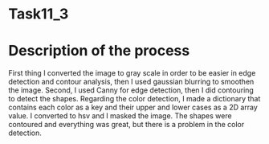 # Task11_3
# Description of the process
First thing I converted the image to gray scale in order to be easier in edge detection and contour analysis, then I used gaussian blurring to smoothen the image.
Second, I used Canny for edge detection, then I did contouring to detect the shapes.
Regarding the color detection, I made a dictionary that contains each color as a key and their upper and lower cases as a 2D array value. I converted to hsv and I masked the image.
The shapes were contoured and everything was great, but there is a problem in the color detection.
